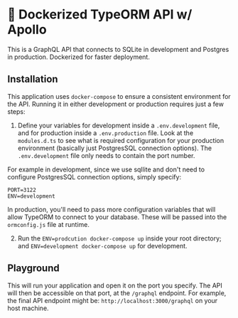 # 🚀 Dockerized TypeORM API w/ Apollo

This is a GraphQL API that connects to SQLite in development and Postgres in production. Dockerized for faster deployment.

## Installation

This application uses `docker-compose` to ensure a consistent environment for the API. Running it in either development or production requires just a few steps:

1. Define your variables for development inside a `.env.development` file, and for production inside a `.env.production` file. Look at the `modules.d.ts` to see what is required configuration for your production environment (basically just PostgresSQL connection options). The `.env.development` file only needs to contain the port number.

For example in development, since we use sqllite and don't need to configure PostgresSQL connection options, simply specify:

```
PORT=3122
ENV=development
```

In production, you'll need to pass more configuration variables that will allow TypeORM to connect to your database. These will be passed into the `ormconfig.js` file at runtime.

2. Run the `ENV=prodcution docker-compose up` inside your root directory; and `ENV=development docker-compose up` for development.

## Playground

This will run your application and open it on the port you specify. The API will then be accessible on that port, at the `/graphql` endpoint. For example, the final API endpoint might be: `http://localhost:3000/graphql` on your host machine.
